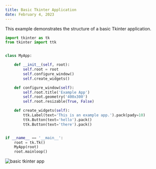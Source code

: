 ```yaml
---
title: Basic Tkinter Application
date: February 4, 2023
---
```


This example demonstrates the structure of a basic Tkinter application.

```python
import tkinter as tk
from tkinter import ttk


class MyApp:

    def __init__(self, root):
        self.root = root
        self.configure_window()
        self.create_widgets()

    def configure_window(self):
        self.root.title('Example App')
        self.root.geometry('400x300')
        self.root.resizable(True, False)

    def create_widgets(self):
        ttk.Label(text='This is an example app.').pack(pady=10)
        ttk.Button(text='hello').pack()
        ttk.Button(text='there').pack()


if __name__ == '__main__':
    root = tk.Tk()
    MyApp(root)
    root.mainloop()
```

<p><img src="../images/tkinter-app.png" style="max-width: 400px;" alt="basic tkinter app"></p>
